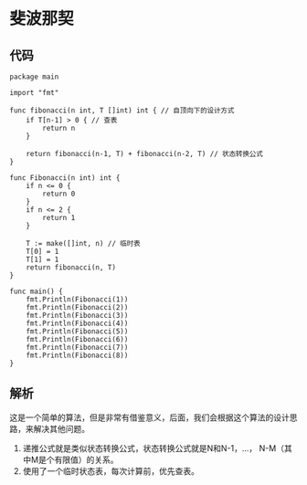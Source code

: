 # 斐波那契

## 代码

```golang
package main

import "fmt"

func fibonacci(n int, T []int) int { // 自顶向下的设计方式
	if T[n-1] > 0 { // 查表
		return n
	}

	return fibonacci(n-1, T) + fibonacci(n-2, T) // 状态转换公式
}

func Fibonacci(n int) int {
	if n <= 0 {
		return 0
	}
	if n <= 2 {
		return 1
	}

	T := make([]int, n) // 临时表
	T[0] = 1
	T[1] = 1
	return fibonacci(n, T)
}

func main() {
	fmt.Println(Fibonacci(1))
	fmt.Println(Fibonacci(2))
	fmt.Println(Fibonacci(3))
	fmt.Println(Fibonacci(4))
	fmt.Println(Fibonacci(5))
	fmt.Println(Fibonacci(6))
	fmt.Println(Fibonacci(7))
	fmt.Println(Fibonacci(8))
}
```

## 解析

这是一个简单的算法，但是非常有借鉴意义，后面，我们会根据这个算法的设计思路，来解决其他问题。

1. 递推公式就是类似状态转换公式，状态转换公式就是N和N-1，...， N-M（其中M是个有限值）的关系。
2. 使用了一个临时状态表，每次计算前，优先查表。

